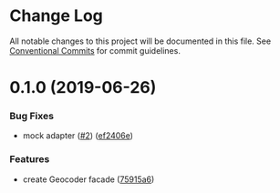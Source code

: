 # Change Log

All notable changes to this project will be documented in this file.
See [Conventional Commits](https://conventionalcommits.org) for commit guidelines.

# 0.1.0 (2019-06-26)


### Bug Fixes

* mock adapter ([#2](https://github.com/cadaster/cadaster/issues/2)) ([ef2406e](https://github.com/cadaster/cadaster/commit/ef2406e))


### Features

* create Geocoder facade ([75915a6](https://github.com/cadaster/cadaster/commit/75915a6))
